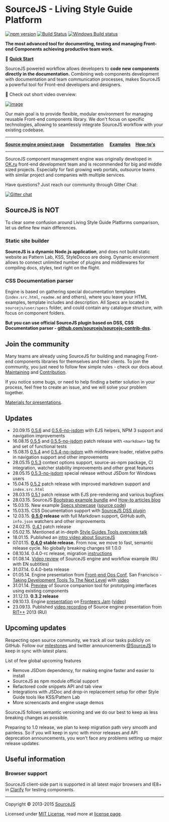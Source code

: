 # SourceJS - Living Style Guide Platform

[![npm version](https://badge.fury.io/js/sourcejs.svg)](https://www.npmjs.com/package/sourcejs)
[![Build Status](https://travis-ci.org/sourcejs/Source.svg?branch=master)](https://travis-ci.org/sourcejs/Source)
[![Windows Build status](https://ci.appveyor.com/api/projects/status/ctvr9lsiaxpbhecm/branch/master?svg=true)](https://ci.appveyor.com/project/operatino/source/branch/master)

**The most advanced tool for documenting, testing and managing Front-end Components achieving productive team work.**

🚀 [**Quick Start**](http://sourcejs.com/docs/base)

SourceJS powered workflow allows developers to **code new components directly in the documentation.** Combining web components development with documentation and team communication processes, makes SourceJS a powerful tool for Front-end developers and designers.

🎥 Check out short video overview:

[![image](http://d.pr/i/7Ax4+)](http://youtu.be/y4KHmX8vCc0)

Our main goal is to provide flexible, modular environment for managing reusable Front-end components library. We don't focus on specific technologies, allowing to seamlessly integrate SourceJS workflow with your existing codebase.

___


[**Source engine project page**](http://sourcejs.com) &nbsp;&nbsp;&nbsp; [**Documentation**](http://sourcejs.com/docs) &nbsp;&nbsp;&nbsp; [**Examples**](http://sourcejs.com/docs/base/#examples) &nbsp;&nbsp;&nbsp;[**How-to's**](https://github.com/sourcejs/blog-howto)

___

SourceJS component management engine was originally developed in [OK.ru](http://corp.mail.ru/en/communications/odnoklassniki) front-end development team and is recommended for big and middle sized projects. Especially for fast growing web portals, outsource teams with similar project and companies with multiple services.

Have questions? Just reach our community through Gitter Chat:

[![Gitter chat](https://img.shields.io/badge/gitter-join%20chat-1dce73.svg)](https://gitter.im/sourcejs/Source)

## SourceJS is NOT

To clear some confusion around Living Style Guide Platforms comparison, let us define few main differences.

### Static site builder

**SourceJS is a dynamic Node.js application**, and does not build static website as Pattern Lab, KSS, StyleDocco are doing. Dynamic environment allows to connect unlimited number of plugins and middlewares for compiling docs, styles, text right on the flight.

### CSS Documentation parser

Engine is based on gathering special documentation templates (`index.src.html`, `readme.md` and others), where you leave your HTML examples, template includes and description. All Specs are located in `sourcejs/user/specs` folder, and could contain any catalogue structure, with focus on component folders.

**But you can use official SourceJS plugin based on DSS, CSS Documentation parser - [github.com/sourcejs/sourcejs-contrib-dss](https://github.com/sourcejs/sourcejs-contrib-dss).**

## Join the community

Many teams are already using SourceJS for building and managing Front-end components libraries for themselves and their clients. To join the community, you just need to follow few simple rules - check our docs about [Maintaining](MAINTAINING.md) and [Contribution](CONTRIBUTING.md).

If you notice some bugs, or need to help finding a better solution in your process, feel free to create an issue, and we will solve your problem together.

[Materials for presentations](https://github.com/sourcejs/pres).

## Updates
* 20.09.15 [0.5.6](https://github.com/sourcejs/Source/releases/tag/0.5.6) and  [0.5.6-no-jsdom](https://github.com/sourcejs/Source/releases/tag/0.5.6-no-jsdom) with EJS helpers, NPM 3 support and navigation improvements
* 16.08.15 [0.5.5](https://github.com/sourcejs/Source/releases/tag/0.5.5) and  [0.5.5-no-jsdom](https://github.com/sourcejs/Source/releases/tag/0.5.5-no-jsdom) patch release with `<markdown>` tag fix and set of functional tests
* 15.08.15 [0.5.4](https://github.com/sourcejs/Source/releases/tag/0.5.4) and  [0.5.4-no-jsdom](https://github.com/sourcejs/Source/releases/tag/0.5.4-no-jsdom) with middleware loader, relative paths in navigation support and other improvements
* 28.05.15 [0.5.3](https://github.com/sourcejs/Source/releases/tag/0.5.3) context options support, source-as-npm package, CI integration, watcher stability improvements and other great features
* 28.05.15 [0.5.3-no-jsdom](https://github.com/sourcejs/Source/releases/tag/0.5.3-no-jsdom) special release without JSDom for Windows users
* 15.04.15 [0.5.2](https://github.com/sourcejs/Source/releases/tag/0.5.2) patch release with improved markdown support and `index.src.html`
* 28.03.15 [0.5.1](https://github.com/sourcejs/Source/releases/tag/0.5.1) patch release with EJS pre-rendering and various bugfixes
* 28.03.15. SourceJS [Bootstrap example bundle](https://github.com/sourcejs/example-bootstrap-bundle) and [How-to articles blog](https://github.com/sourcejs/blog-howto)
* 15.03.15. New example [Specs showcase](http://sourcejs.com/specs/) ([source code](https://github.com/sourcejs/example-specs-showcase))
* 15.03.15. CSS Documentation support with [SourceJS DSS plugin](https://github.com/sourcejs/sourcejs-contrib-dss)
* 12.03.15. **[0.5.0](https://github.com/sourcejs/Source/releases/tag/0.5.0) release** with full Markdown support, GitHub auth, `info.json` watchers and other improvements
* 24.02.15. [0.4.1](https://github.com/sourcejs/Source/releases/tag/0.4.1) patch release
* 05.02.15. Mentioned at in-depth [Style Guides Tools overview talk](http://youtu.be/Fr23VpM6wl4ds)
* 18.01.15. Published an [intro video about SourceJS](http://youtu.be/y4KHmX8vCc0)
* 07.01.15. **[0.4.0](https://github.com/sourcejs/Source/releases/tag/0.4.0) stable release.** From now, we move to fast, semantic release cycle. No globally breaking changes till 1.0.0
* 08.10.14. 0.4.0-rc release, migration [instructions](https://github.com/sourcejs/Source/tree/master/docs/migration)
* 01.08.14. [Video review](http://youtu.be/ukFeZnJjrLs?list=PL20zJcC2wnX7RY1CDrKLhSvYxEe6jtMbB) of SourceJS engine and workflow example (RU with EN subtitles)
* 31.07.14. 0.4.0-beta release
* 01.05.14. Engine presentation from [Front-end Ops Conf](http://www.feopsconf.com/), San Francisco - [Taking Development Tools To The Next Level](http://rhr.me/pres/ime/) with [video](https://www.youtube.com/watch?v=cMIad0zl00I)
* 31.01.14. [Preview](http://youtu.be/cefy_U5NU4o) of Source companion tool for prototyping interfaces using existing components
* 31.12.13. **0.3.2 release**
* 09.10.13. Engine [presentation](http://rhr.me/pres/source-min/) on [Fronteers Jam](http://fronteers.nl/congres/2013/jam-session) ([video](https://vimeo.com/77989211))
* 23.09.13. Published [video recording](http://www.youtube.com/watch?v=3HNW5Bru0Ws) of Source engine presentation from [RIT++](http://ritconf.ru/) 2013 (RU)

## Upcoming updates

Respecting open source community, we track all our tasks publicly on GitHub. Follow our [milestones](https://github.com/sourcejs/example-bootstrap-bundle) and twitter announcements [@SourceJS](http://sourcejs.com) to keep in sync with latest plans.

List of few global upcoming features

* Remove JSDom dependency, for making engine faster and easier to install
* SourceJS as npm module official support
* Refactored code snippets API and tab view
* Integrations with JSDoc and drop-in replacement setup for other Style Guide tools like KSS/Pattern Lab
* More screencasts and engine usage demos

SourceJS follows semantic versioning and we do our best to keep as less breaking changes as possible.

Preparing to 1.0 release, we plan to keep migration path very smooth and painless. So if you will keep in sync with minor releases and API deprecation announcements, you won't face any problems setting up major release updates.

## Useful information

### Browser support

SourceJS client-side part is supported in all latest major browsers and IE8+ in [Clarify](http://sourcejs.com/docs/clarify) for testing components.

___

Copyright © 2013-2015 [SourceJS](http://sourcejs.com)

Licensed under [MIT License](http://en.wikipedia.org/wiki/MIT_License), read more at [license page](http://github.com/sourcejs/source/wiki/MIT-License).

